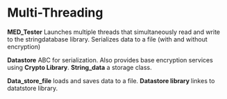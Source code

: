 # Multi-Threading
<div>
  <p>
    <strong>MED_Tester</strong> Launches multiple threads that simultaneously read and write to the stringdatabase library. Serializes data to a file (with and without encryption)
  </p>
  </div>
  
  <div>
  <p>
    <strong>Datastore</strong> ABC for serialization. Also provides base encryption services using <Strong>Crypto Library</strong>. <Strong> String_data</strong> a storage class.
  </p>
  </div>
  <div>
  <p>
    <strong>Data_store_file</strong> loads and saves data to a file. <strong> Datastore library </strong> linkes to datatstore library.
  </p>
  </div>
